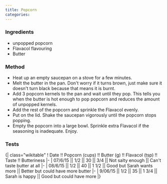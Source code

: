 ```yaml
---
title: Popcorn
categories:
---
```







### Ingredients

* unpopped popcorn
* Flavacol flavouring
* Butter

### Method

* Heat up an empty saucepan on a stove for a few minutes.
* Melt the butter in the pan. Don't worry if it turns brown, just make sure it doesn't turn black because that means it is burnt.
* Add 3 popcorn kernels to the pan and wait until they pop. This tells you when the butter is hot enough to pop popcorn and reduces the amount of unpopped kernels.
* Add the rest of the popcorn and sprinkle the Flavacol evenly.
* Put on the lid. Shake the saucepan vigorously until the popcorn stops popping.
* Empty the popcorn into a large bowl. Sprinkle extra Flavacol if the seasoning is inadequate. Enjoy.

### Tests

{\| class=\"wikitable\" ! Date !! Popcorn (cups) !! Butter (g) !!
Flavacol (tsp) !! Taste !! Butteriness \|- \| 07/6/15 \|\| 1/2 \|\| 30
\|\| 3/4 \|\| Not salty enough \|\| Can't taste butter at all \|- \|
08/6/15 \|\| 1/2 \|\| 40 \|\| 1 1/2 \|\| Good but Sarah wants more \|\|
Better but could have more butter \|- \| 9/06/15 \|\| 1/2 \|\| 35 \|\| 1
3/4 \|\| Sarah is happy \|\| Good but could have more \|}
